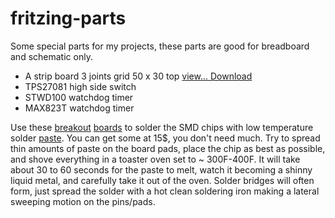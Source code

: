 # fritzing-parts

Some special parts for my projects, these parts are good for breadboard and schematic only.

*  A strip board 3 joints grid 50 x 30 top <a href="https://github.com/jeanrocco/fritzing-parts/blob/master/Stripboard3jointgrid50x30top.pdf">view... </a> <a href="https://github.com/jeanrocco/fritzing-parts/blob/master/Stripboard3jointgrid50x30top.fzz">Download</a>
*  TPS27081 high side switch
*  STWD100 watchdog timer
*  MAX823T watchdog timer

Use these <a href="https://github.com/jeanrocco/fritzing-parts/blob/master/sot23-5_6.jpg">breakout</a> <a href="https://github.com/jeanrocco/fritzing-parts/blob/master/SOT-89.jpg">boards<a/> to solder the SMD chips with low temperature solder <a href="https://github.com/jeanrocco/fritzing-parts/blob/master/SMD_solder_paste_low_temp.jpg">paste<a/>. 
You can get some at 15$, you don't need much. Try to spread thin amounts of paste on the board pads, place the chip as best as possible,
and shove everything in a toaster oven set to ~ 300F-400F.
It will take about 30 to 60 seconds for the paste to melt, watch it becoming a shinny liquid metal, and carefully take it out of the oven.
Solder bridges will often form, just spread the solder with a hot clean soldering iron making a lateral sweeping motion on the pins/pads. 



  
  
  
